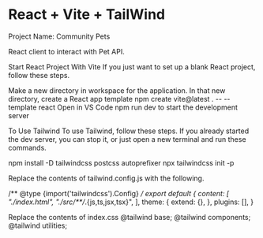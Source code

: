 # React + Vite + TailWind

Project Name: Community Pets

React client to interact with Pet API.

Start React Project With Vite
If you just want to set up a blank React project, follow these steps.

Make a new directory in workspace for the application.
In that new directory, create a React app template
npm create vite@latest . -- --template react
Open in VS Code
npm run dev to start the development server


To Use Tailwind
To use Tailwind, follow these steps. If you already started the dev server, you can stop it, or just open a new terminal and run these commands.

npm install -D tailwindcss postcss autoprefixer
npx tailwindcss init -p

Replace the contents of tailwind.config.js with the following.

/** @type {import('tailwindcss').Config} */
export default {
  content: [
    "./index.html",
    "./src/**/*.{js,ts,jsx,tsx}",
  ],
  theme: {
    extend: {},
  },
  plugins: [],
}

Replace the contents of index.css
@tailwind base;
@tailwind components;
@tailwind utilities;

